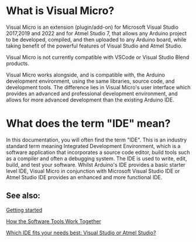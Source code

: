 
[//]: # (https://www.visualmicro.com/page/User-Guide.aspx?doc=what_is_visual_micro.html)
 
# What is Visual Micro?
Visual Micro is an extension (plugin/add-on) for Microsoft Visual Studio 2017,2019 and 2022 and for Atmel Studio 7, that allows any Arduino project to be developed, compiled, and then uploaded to any Arduino board, while taking benefit of the powerful features of Visual Studio and Atmel Studio.

Visual Micro is not currently compatible with VSCode or Visual Studio Blend products.

Visual Micro works alongside, and is compatible with, the Arduino development environment, using the same libraries, source code, and development tools. The difference lies in Visual Micro's user interface which provides an advanced and professional development environment, and allows for more advanced development than the existing Arduino IDE.

# What does the term "IDE" mean?
In this documentation, you will often find the term "IDE". This is an industry standard term meaning Integrated Development Environment, which is a software application that incorporates a source code editor, build tools such as a compiler and often a debugging system. The IDE is used to write, edit, build, and test your software. Whilst Arduino's IDE provides a basic starter level IDE, Visual Micro in conjunction with Microsoft Visual Studio IDE or Atmel Studio IDE provides an enhanced and more functional IDE.

## See also:

[Getting started](https://www.visualmicro.com/page/User-Guide.aspx?doc=Getting-started.html) 

[How the Software Tools Work Together](https://www.visualmicro.com/page/User-Guide.aspx?doc=How-The-Tools-Play-Together.html) 

[Which IDE fits your needs best: Visual Studio or Atmel Studio?](https://www.visualmicro.com/page/User-Guide.aspx?doc=Getting-started-which-IDE.html) 
